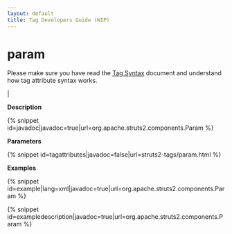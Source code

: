 ```yaml
---
layout: default
title: Tag Developers Guide (WIP)
---
```


# param


Please make sure you have read the [Tag Syntax](#PAGE_13927) document and understand how tag attribute syntax works.

| 

__Description__



{% snippet id=javadoc|javadoc=true|url=org.apache.struts2.components.Param %}

__Parameters__



{% snippet id=tagattributes|javadoc=false|url=struts2-tags/param.html %}

__Examples__



{% snippet id=example|lang=xml|javadoc=true|url=org.apache.struts2.components.Param %}


{% snippet id=exampledescription|javadoc=true|url=org.apache.struts2.components.Param %}

